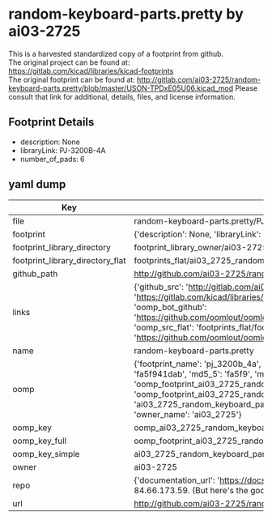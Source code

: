 # random-keyboard-parts.pretty by ai03-2725  
This is a harvested standardized copy of a footprint from github.  
The original project can be found at:  
https://gitlab.com/kicad/libraries/kicad-footprints  
The original footprint can be found at:
http://gitlab.com/ai03-2725/random-keyboard-parts.pretty/blob/master/USON-TPDxE05U06.kicad_mod
Please consult that link for additional, details, files, and license information.  
## Footprint Details
* description: None  
* libraryLink: PJ-3200B-4A  
* number_of_pads: 6  
## yaml dump  
| Key | Value |  
| --- | --- |  
| file | random-keyboard-parts.pretty/PJ-3200B-4A.kicad_mod |  
| footprint | {'description': None, 'libraryLink': 'PJ-3200B-4A', 'number_of_pads': 6} |  
| footprint_library_directory | footprint_library_owner/ai03-2725_random-keyboard-parts.pretty |  
| footprint_library_directory_flat | footprints_flat/ai03_2725_random_keyboard_parts_pj_3200b_4a/working |  
| github_path | http://github.com/ai03-2725/random-keyboard-parts.pretty/blob/master/PJ-3200B-4A.kicad_mod |  
| links | {'github_src': 'http://gitlab.com/ai03-2725/random-keyboard-parts.pretty/blob/master/USON-TPDxE05U06.kicad_mod', 'github_src_repo': 'https://gitlab.com/kicad/libraries/kicad-footprints', 'oomp_bot': 'footprints/ai03_2725_random_keyboard_parts_pj_3200b_4a/working', 'oomp_bot_github': 'https://github.com/oomlout/oomlout_oomp_footprint_bot/tree/main/footprints/ai03_2725_random_keyboard_parts_pj_3200b_4a/working', 'oomp_src_flat': 'footprints_flat/footprints_flat/ai03_2725_random_keyboard_parts_pj_3200b_4a/working', 'oomp_src_flat_github': 'https://github.com/oomlout/oomlout_oomp_footprint_src/tree/main/footprints_flat/ai03_2725_random_keyboard_parts_pj_3200b_4a/working'} |  
| name | random-keyboard-parts.pretty |  
| oomp | {'footprint_name': 'pj_3200b_4a', 'library_name': 'random_keyboard_parts', 'md5': 'fa5f941dab811adb25447bee249571ac', 'md5_10': 'fa5f941dab', 'md5_5': 'fa5f9', 'md5_6': 'fa5f94', 'oomp_key': 'oomp_ai03_2725_random_keyboard_parts_pj_3200b_4a', 'oomp_key_extra': 'oomp_footprint_ai03_2725_random_keyboard_parts_pj_3200b_4a', 'oomp_key_full': 'oomp_footprint_ai03_2725_random_keyboard_parts_pj_3200b_4a_fa5f94', 'oomp_key_simple': 'ai03_2725_random_keyboard_parts_pj_3200b_4a', 'original_filename': 'random-keyboard-parts.pretty/PJ-3200B-4A.kicad_mod', 'owner_name': 'ai03_2725'} |  
| oomp_key | oomp_ai03_2725_random_keyboard_parts_pj_3200b_4a |  
| oomp_key_full | oomp_footprint_ai03_2725_random_keyboard_parts_pj_3200b_4a |  
| oomp_key_simple | ai03_2725_random_keyboard_parts_pj_3200b_4a |  
| owner | ai03-2725 |  
| repo | {'documentation_url': 'https://docs.github.com/rest/overview/resources-in-the-rest-api#rate-limiting', 'message': "API rate limit exceeded for 84.66.173.59. (But here's the good news: Authenticated requests get a higher rate limit. Check out the documentation for more details.)"} |  
| url | http://github.com/ai03-2725/random-keyboard-parts.pretty |  

